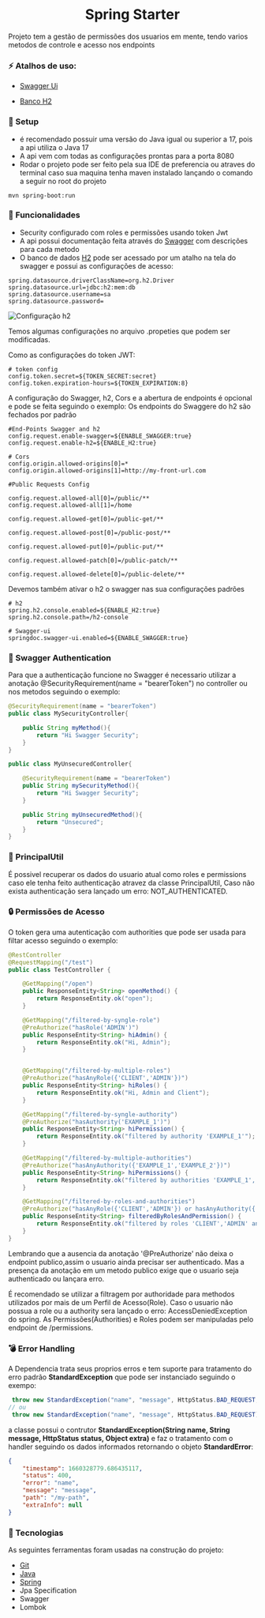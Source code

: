 <h1 align="center">Spring Starter</h1>

Projeto tem a gestão de permissões dos usuarios em mente, tendo varios metodos de controle e acesso nos endpoints

### :zap: Atalhos de uso:

- [Swagger Ui](http://localhost:8080/swagger-ui/index.html)

- [Banco H2](http://localhost:8080/h2-console)

### :rocket: Setup
- é recomendado possuir uma versão do Java igual ou superior a 17, pois a api utiliza o Java 17
- A api vem com todas as configurações prontas para a porta 8080
- Rodar o projeto pode ser feito pela sua IDE de preferencia ou atraves do terminal caso sua maquina tenha maven instalado lançando o comando a seguir no root do projeto

~~~
mvn spring-boot:run
~~~

### :bookmark_tabs: Funcionalidades
- Security configurado com roles e permissões usando token Jwt
- A api possui documentação feita através do [Swagger](http://localhost:8080/swagger-ui/index.html) com descrições para cada metodo
- O banco de dados [H2](http://localhost:8080/h2-console) pode ser acessado por um atalho na tela do swagger e possui as configurações de acesso:
~~~
spring.datasource.driverClassName=org.h2.Driver
spring.datasource.url=jdbc:h2:mem:db
spring.datasource.username=sa
spring.datasource.password=
~~~
![Configuração h2](https://i.imgur.com/0UnsaT3.png)

Temos algumas configurações no arquivo .propeties que podem ser modificadas.

Como as configurações do token JWT:
~~~
# token config
config.token.secret=${TOKEN_SECRET:secret}
config.token.expiration-hours=${TOKEN_EXPIRATION:8}
~~~

A configuração do Swagger, h2, Cors e a abertura de endpoints é opcional e pode se feita seguindo o exemplo:
Os endpoints do Swaggere do h2 são fechados por padrão

~~~
#End-Points Swagger and h2
config.request.enable-swagger=${ENABLE_SWAGGER:true}
config.request.enable-h2=${ENABLE_H2:true}

# Cors
config.origin.allowed-origins[0]=*
config.origin.allowed-origins[1]=http://my-front-url.com

#Public Requests Config

config.request.allowed-all[0]=/public/**
config.request.allowed-all[1]=/home

config.request.allowed-get[0]=/public-get/**

config.request.allowed-post[0]=/public-post/**

config.request.allowed-put[0]=/public-put/**

config.request.allowed-patch[0]=/public-patch/**

config.request.allowed-delete[0]=/public-delete/**
~~~

Devemos também ativar o h2 o swagger nas sua configurações padrões
 ~~~
# h2
spring.h2.console.enabled=${ENABLE_H2:true}
spring.h2.console.path=/h2-console

# Swagger-ui
springdoc.swagger-ui.enabled=${ENABLE_SWAGGER:true}
~~~

### :bookmark_tabs: Swagger Authentication

Para que a authenticação funcione no Swagger é necessario utilizar a anotação @SecurityRequirement(name = "bearerToken") no controller ou nos metodos seguindo o exemplo:

~~~java
@SecurityRequirement(name = "bearerToken")
public class MySecurityController{

    public String myMethod(){
        return "Hi Swagger Security";
    }
}

public class MyUnsecuredController{

    @SecurityRequirement(name = "bearerToken")
    public String mySecurityMethod(){
        return "Hi Swagger Security";
    }

    public String myUnsecuredMethod(){
        return "Unsecured";
    }
}
~~~

### :memo: PrincipalUtil

É possivel recuperar os dados do usuario atual como roles e permissions caso ele tenha feito authenticação atravez da classe PrincipalUtil, Caso não exista authenticação sera lançado um erro: NOT_AUTHENTICATED.


### :lock: Permissões de Acesso

O token gera uma autenticação com authorities que pode ser usada para filtar acesso seguindo o exemplo:

~~~java
@RestController
@RequestMapping("/test")
public class TestController {

    @GetMapping("/open")
    public ResponseEntity<String> openMethod() {
        return ResponseEntity.ok("open");
    }

    @GetMapping("/filtered-by-syngle-role")
    @PreAuthorize("hasRole('ADMIN')")
    public ResponseEntity<String> hiAdmin() {
        return ResponseEntity.ok("Hi, Admin");
    }


    @GetMapping("/filtered-by-multiple-roles")
    @PreAuthorize("hasAnyRole({'CLIENT','ADMIN'})")
    public ResponseEntity<String> hiRoles() {
        return ResponseEntity.ok("Hi, Admin and Client");
    }

    @GetMapping("/filtered-by-syngle-authority")
    @PreAuthorize("hasAuthority('EXAMPLE_1')")
    public ResponseEntity<String> hiPermission() {
        return ResponseEntity.ok("filtered by authority 'EXAMPLE_1'");
    }

    @GetMapping("/filtered-by-multiple-authorities")
    @PreAuthorize("hasAnyAuthority({'EXAMPLE_1','EXAMPLE_2'})")
    public ResponseEntity<String> hiPermissions() {
        return ResponseEntity.ok("filtered by authorities 'EXAMPLE_1','EXAMPLE_2'");
    }

    @GetMapping("/filtered-by-roles-and-authorities")
    @PreAuthorize("hasAnyRole({'CLIENT','ADMIN'}) or hasAnyAuthority({'EXAMPLE_1','EXAMPLE_2'})")
    public ResponseEntity<String> filteredByRolesAndPermission() {
        return ResponseEntity.ok("filtered by roles 'CLIENT','ADMIN' and authorities 'EXAMPLE_1','EXAMPLE_2'");
    }
}
~~~
Lembrando que a ausencia da anotação '@PreAuthorize' não deixa o endpoint publico,assim o usuario ainda precisar ser authenticado.
Mas a presença da anotação em um metodo publico exige que o usuario seja authenticado ou lançara erro.

É recomendado se utilizar a filtragem por authoridade para methodos utilizados por mais de um Perfil de Acesso(Role).
Caso o usuario não possua a role ou a authority sera lançado o erro: AccessDeniedException do spring.
As Permissões(Authorities) e Roles podem ser manipuladas pelo endpoint de /permissions.

### :bomb: Error Handling

A Dependencia trata seus proprios erros e tem suporte para tratamento do erro padrão **StandardException** que pode ser instanciado seguindo o exempo:
~~~java
 throw new StandardException("name", "message", HttpStatus.BAD_REQUEST, extra);
// ou
 throw new StandardException("name", "message", HttpStatus.BAD_REQUEST);
~~~
a classe possui o contrutor **StandardException(String name, String message, HttpStatus status, Object extra)** e faz o tratamento com o handler seguindo os dados informados retornando o objeto **StandardError**:
~~~json
{
    "timestamp": 1660328779.686435117,
    "status": 400,
    "error": "name",
    "message": "message",
    "path": "/my-path",
    "extraInfo": null
}
~~~


### :dart: Tecnologias

As seguintes ferramentas foram usadas na construção do projeto:

- [Git](https://git-scm.com)
- [Java](https://www.oracle.com/java/technologies/javase/jdk17-archive-downloads.html)
- [Spring](https://spring.io/)
- Jpa Specification
- Swagger
- Lombok